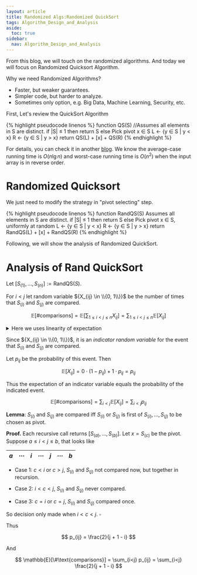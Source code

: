 ```yaml
---
layout: article
title: Randomized Algs:Randomized QuickSort
tags: Algorithm_Design_and_Analysis
aside:
  toc: true
sidebar:
  nav: Algorithm_Design_and_Analysis
---
```


From this blog, we will touch on the randomized algorithms. And today we will focus on Randomized Quicksort Algorithm.

<!--more-->

Why we need Randomized Algorithms?

* Faster, but weaker guarantees.
* Simpler code, but harder to analyze.
* Sometimes only option, e.g. Big Data, Machine Learning, Security, etc.

First, Let's review the QuickSort Algorithm

{% highlight pseudocode linenos %}
function QS(S)  //Assumes all elements in S are distinct.
   if |S| ≤ 1 then
      return S
   else
      Pick pivot x ∈ S
      L ← {y ∈ S | y < x}
      R ← {y ∈ S | y > x}
      return QS(L) + [x] + QS(R)
{% endhighlight %}

For details, you can check it in another [blog](https://wu-haonan.github.io/2023/05/11/AL_Lec_4.html).  We know the average-case running time is ${O(n \lg n)}$ and worst-case running time is ${O(n^2)}$ when the input array is in reverse order.

# Randomized Quicksort

We just need to modify the strategy in "pivot selecting" step.



{% highlight pseudocode linenos %}
function RandQS(S)
   Assumes all elements in S are distinct.
   if |S| ≤ 1 then
      return S
   else
      Pick pivot x ∈ S, uniformly at random
      L ← {y ∈ S | y < x}
      R ← {y ∈ S | y > x}
      return RandQS(L) + [x] + RandQS(R)
{% endhighlight %}



Following, we will show the analysis of Randomized QuickSort. 



# Analysis of Rand QuickSort

Let ${\left[S_{(1)}, \ldots, S_{(n)}\right] := \text{RandQS}(S)}$.  

For ${i < j}$ let random variable ${X_{ij} \in \\{0, 1\\}}$ be the number of times that ${S_{(i)}}$ and ${S_{(j)}}$ are compared.

$$
\mathbb{E}[\#\text{comparisons}] = \mathbb{E}\left[\sum_{1 \leq i < j \leq n} X_{ij}\right] = \sum_{1 \leq i < j \leq n} \mathbb{E}[X_{ij}]
$$

<details><summary> Here we uses linearity of expectation </summary>

$$
\begin{equation}
\begin{aligned}
\mathbb{E}[A + B] &= \sum_x \sum_y (x+y) \mathbb{P}(X=x,Y=y)\\
&= \sum_x \sum_y x \mathbb{P}(X=x,Y=y) + \sum_x \sum_y y \mathbb{P}(X=x,y=y)\\
&=\sum_x x \sum_y \mathbb{P}(X=x,Y=y) + \sum_y y \sum_x \mathbb{P}(X=x,Y=y) \\
&= \sum_x \sum_y x \mathbb{P}(X=x) + \sum_x \sum_y y \mathbb{P}(Y=y) \\
&=\mathbb{E}[A] + \mathbb{E}[B]
\end{aligned}
\end{equation}
$$

<font color='red'>Note: we don't need ${X}$ and ${Y}$ are **independent** here. </font>

</details>

Since ${X_{ij} \in \\{0, 1\\}}$, it is an _indicator random variable_ for the event that ${S_{(i)}}$ and ${S_{(j)}}$ are compared. 

Let ${p_{ij}}$ be the probability of this event. Then

$$
\mathbb{E}[X_{ij}] = 0 \cdot (1 - p_{ij}) + 1 \cdot p_{ij} = p_{ij}
$$

Thus the expectation of an indicator variable equals the probability of the indicated event.

$$
\mathbb{E}[\#\text{comparisons}] = \sum_{i<j} \mathbb{E}[X_{ij}] = \sum_{i<j} p_{ij}
$$

**Lemma**: ${S_{(i)}}$ and ${S_{(j)}}$ are compared iff ${S_{(i)}}$ or ${S_{(j)}}$ is first of ${S_{(i)}, \ldots, S_{(j)}}$ to be chosen as pivot.



**Proof.** Each recursive call returns ${\left[S_{(a)}, \ldots, S_{(b)}\right]}$. Let $x = S_{(c)}$ be the pivot. Suppose $a \leq i < j \leq b$, that looks like

| ${a}$ | ${\cdots}$ | ${i}$ | ${\cdots}$ | ${j}$ | ${\cdots}$ | ${b}$ |
| ----- | ---------- | ----- | ---------- | ----- | ---------- | ----- |

* Case 1: ${c < i}$ or ${c > j}$, ${S_{(i)}}$ and ${S_{(j)}}$ not compared now, but together in recursion.  

* Case 2: ${i < c < j}$, ${S_{(i)}}$ and ${S_{(j)}}$ never compared. 

* Case 3: ${c = i}$ or ${c = j}$, ${S_{(i)}}$ and ${S_{(j)}}$ compared once.

So decision only made when ${i < c < j}$. ${\square}$

Thus

$$
p_{ij} = \frac{2}{j + 1 - i}
$$

And

$$
\mathbb{E}[\#\text{comparisons}] = \sum_{i<j} p_{ij} = \sum_{i<j} \frac{2}{j + 1 - i}
$$
